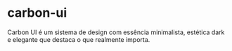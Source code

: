 # carbon-ui
Carbon UI é um sistema de design com essência minimalista, estética dark e elegante que destaca o que realmente importa.
